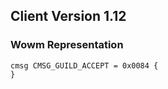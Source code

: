 ## Client Version 1.12

### Wowm Representation
```rust,ignore
cmsg CMSG_GUILD_ACCEPT = 0x0084 {
}

```
